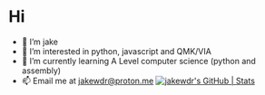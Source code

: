 # Hi 
- 👋 I’m jake
- 👀 I’m interested in python, javascript and QMK/VIA
- 🌱 I’m currently learning A Level computer science (python and assembly)
- 📫 Email me at jakewdr@proton.me
[![jakewdr's GitHub | Stats](https://stats.quine.sh/jakewdr/github?theme=dark)](https://quine.sh?utm_source=widgets&utm_campaign=jakewdr)
